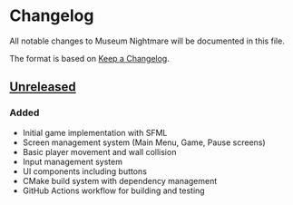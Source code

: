 # Changelog
All notable changes to Museum Nightmare will be documented in this file.

The format is based on [Keep a Changelog](https://keepachangelog.com/en/1.0.0/).

## [Unreleased]

### Added
- Initial game implementation with SFML
- Screen management system (Main Menu, Game, Pause screens)
- Basic player movement and wall collision
- Input management system
- UI components including buttons
- CMake build system with dependency management
- GitHub Actions workflow for building and testing

[Unreleased]: https://github.com/vmillet-dev/museum-nightmare/commits/main
